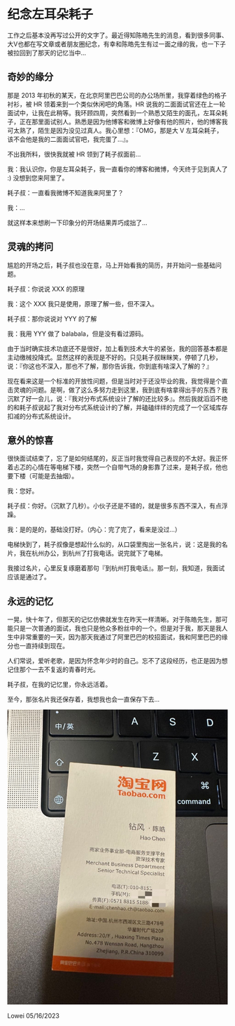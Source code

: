 # 纪念左耳朵耗子

工作之后基本没再写过公开的文字了。最近得知陈皓先生的消息，看到很多同事、大V也都在写文章或者朋友圈纪念，有幸和陈皓先生有过一面之缘的我，也一下子被拉回到了那天的记忆当中...

## 奇妙的缘分

那是 2013 年初秋的某天，在北京阿里巴巴公司的办公场所里，我穿着绿色的格子衬衫，被 HR 领着来到一个类似休闲吧的角落。HR 说我的二面面试官还在上一轮面试中，让我在此稍等。我环顾四周，突然看到一个熟悉又陌生的面孔，左耳朵耗子，正在那里面试别人。熟悉是因为他博客和微博上好像有他的照片，他的博客我可太熟了，陌生是因为没见过真人。我心里想：『OMG，那是大 V 左耳朵耗子，该不会他是我的二面面试官吧，我完蛋了...』。

不出我所料，很快我就被 HR 领到了耗子叔面前...

我：我认识你，你是左耳朵耗子，我一直看你的博客和微博，今天终于见到真人了 :) 没想到您来阿里了。

耗子叔：一直看我微博不知道我来阿里了？

我：...

就这样本来想刷一下印象分的开场结果弄巧成拙了...

## 灵魂的拷问

尴尬的开场之后，耗子叔也没在意，马上开始看我的简历，并开始问一些基础问题。

耗子叔：你说说 XXX 的原理

我：这个 XXX 我只是使用，原理了解一些，但不深入。

耗子叔：那你说说对 YYY 的了解

我：我用 YYY 做了 balabala，但是没有看过源码。

由于当时确实技术功底还不是很好，加上看到技术大牛的紧张，我的回答基本都是主动缴械投降式。显然这样的表现是不好的。只见耗子叔眯眯笑，停顿了几秒，说：『你这也不深入，那也不了解，那你告诉我，你到底有啥深入了解的？』

现在看来这是一个标准的开放性问题，但是当时对于还没毕业的我，我觉得是个直击灵魂的问题。是啊，做了这么多努力走到这里，我到底有啥拿得出手的东西？我沉默了好一会儿，说：『我对分布式系统设计了解的还比较多』。然后我就滔滔不绝的和耗子叔说起了我对分布式系统设计的了解，并磕磕绊绊的完成了一个区域库存扣减的分布式系统设计。

## 意外的惊喜

很快面试结束了，忘了是如何结尾的，反正当时我觉得自己表现的不太好。我正怀着忐忑的心情在等电梯下楼，突然一个自带气场的身影靠了过来，是耗子叔，他也要下楼（可能是去抽烟）。

我：您好。

耗子叔：你好。（沉默了几秒）。小伙子还是不错的，就是很多东西不深入，有点浮躁。

我：是的是的，基础没打好。（内心：完了完了，看来是没过...）

电梯快到了，耗子叔像是想起什么似的，从口袋里掏出一张名片，说：这是我的名片，我在杭州办公，到杭州了打我电话。说完就下了电梯。

我接过名片，心里反复琢磨着那句『到杭州打我电话』。那一刻，我知道，我面试应该是通过了。

## 永远的记忆

一晃，快十年了，但那天的记忆仿佛就发生在昨天一样清晰。对于陈皓先生，那可能只是一次普通的面试，我也只是他众多粉丝中的一个。但是对于我，那天是我人生中非常重要的一天，因为那天我通过了阿里巴巴的校招面试，我和阿里巴巴的缘分也一直持续到现在。

人们常说，爱听老歌，是因为怀念年少时的自己。忘不了这段经历，也正是因为想记住那个一去不复返的青春时光。

耗子叔，在我的记忆里，你永远活着。

至今，那张名片我还保存着，我想我也会一直保存下去...

![名片](./card.jpg)

Lowei 05/16/2023

